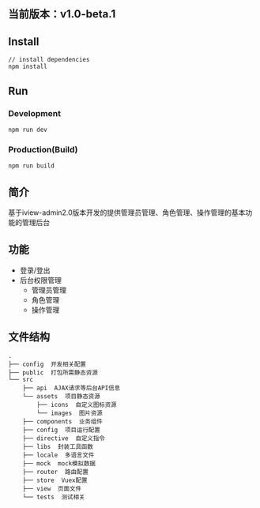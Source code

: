 
## 当前版本：v1.0-beta.1

## Install
```bush
// install dependencies
npm install
```
## Run
### Development
```bush
npm run dev
```
### Production(Build)
```bush
npm run build
```

## 简介
基于iview-admin2.0版本开发的提供管理员管理、角色管理、操作管理的基本功能的管理后台
## 功能

- 登录/登出
- 后台权限管理
    - 管理员管理
    - 角色管理
    - 操作管理

## 文件结构
```shell
.
├── config  开发相关配置
├── public  打包所需静态资源
└── src
    ├── api  AJAX请求等后台API信息
    └── assets  项目静态资源
        ├── icons  自定义图标资源
        └── images  图片资源
    ├── components  业务组件
    ├── config  项目运行配置
    ├── directive  自定义指令
    ├── libs  封装工具函数
    ├── locale  多语言文件
    ├── mock  mock模拟数据
    ├── router  路由配置
    ├── store  Vuex配置
    ├── view  页面文件
    └── tests  测试相关
```
